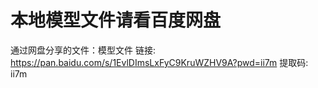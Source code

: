 # 本地模型文件请看百度网盘

通过网盘分享的文件：模型文件
链接: https://pan.baidu.com/s/1EvlDImsLxFyC9KruWZHV9A?pwd=ii7m 提取码: ii7m 
